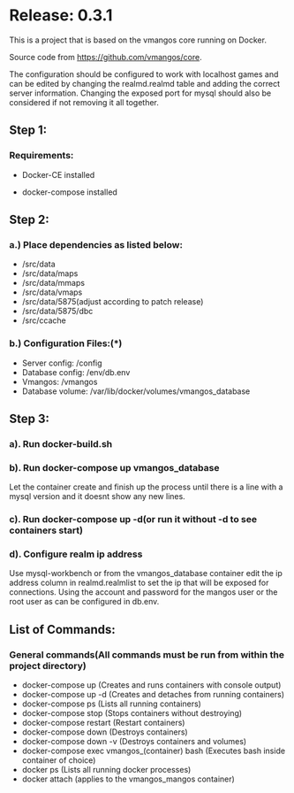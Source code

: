 <h1>Release: 0.3.1</h1>

This is a project that is based on the vmangos core running on Docker. 

Source code from https://github.com/vmangos/core.

The configuration should be configured to work with localhost games and can be edited by changing the realmd.realmd table and adding the correct server information.
Changing the exposed port for mysql should also be considered if not removing it all together. 
<h2>Step 1:</h2>
<h3>Requirements:</h3>

* Docker-CE installed

* docker-compose installed


<h2>Step 2:</h2>
<h3> a.) Place dependencies as listed below:</h3> 

* /src/data 
* /src/data/maps
* /src/data/mmaps
* /src/data/vmaps
* /src/data/5875(adjust according to patch release)
* /src/data/5875/dbc
* /src/ccache

<h3>b.) Configuration Files:(*)</h3>

* Server config: /config
* Database config: /env/db.env
* Vmangos: /vmangos
* Database volume: /var/lib/docker/volumes/vmangos_database

<h2>Step 3:</h2>
<h3>a). Run docker-build.sh
<h3>b). Run docker-compose up vmangos_database</h3>  
Let the container create and finish up the process until there is a line with a mysql version and it doesnt show any new lines.
<h3>c). Run docker-compose up -d(or run it without -d to see containers start)
<h3>d). Configure realm ip address</h3>
Use mysql-workbench or from the vmangos_database container edit the ip address column in realmd.realmlist to set the ip that will be exposed for connections. Using the account and password for the mangos user or the root user as can be configured in db.env. 

<h2>List of Commands:</h2>
<h3>General commands(All commands must be run from within the project directory)</h3>

* docker-compose up (Creates and runs containers with console output)
* docker-compose up -d (Creates and detaches from running containers)
* docker-compose ps (Lists all running containers)
* docker-compose stop (Stops containers without destroying)
* docker-compose restart (Restart containers)
* docker-compose down (Destroys containers)
* docker-compose down -v (Destroys containers and volumes)
* docker-compose exec vmangos_(container) bash (Executes bash inside container of choice)
* docker ps (Lists all running docker processes)
* docker attach (applies to the vmangos_mangos container)

